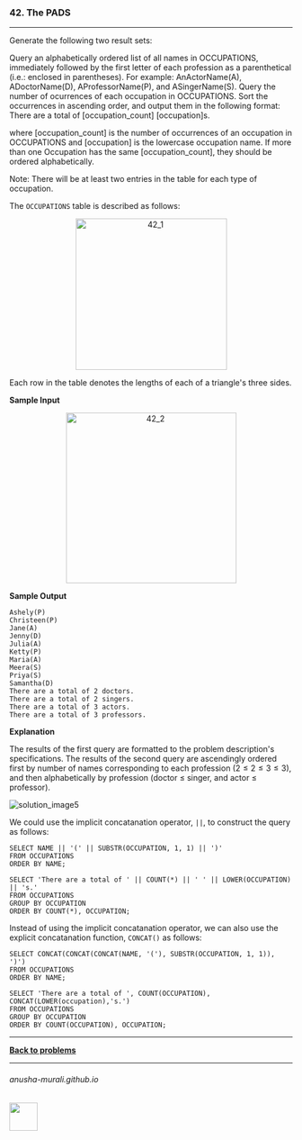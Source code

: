 ### 42. The PADS

---
Generate the following two result sets:

Query an alphabetically ordered list of all names in OCCUPATIONS, immediately followed by the first letter of each profession as a parenthetical (i.e.: enclosed in parentheses). For example: AnActorName(A), ADoctorName(D), AProfessorName(P), and ASingerName(S).
Query the number of ocurrences of each occupation in OCCUPATIONS. Sort the occurrences in ascending order, and output them in the following format:
There are a total of [occupation_count] [occupation]s.

where [occupation_count] is the number of occurrences of an occupation in OCCUPATIONS and [occupation] is the lowercase occupation name. If more than one Occupation has the same [occupation_count], they should be ordered alphabetically.

Note: There will be at least two entries in the table for each type of occupation.

The `OCCUPATIONS` table is described as follows:

<p align="center">
<img width="269" alt="42_1" src="https://github.com/user-attachments/assets/59261976-e295-4f55-9a89-ede4fa3712f9" />
</p>

Each row in the table denotes the lengths of each of a triangle's three sides.

**Sample Input**

<p align="center">
<img width="303" alt="42_2" src="https://github.com/user-attachments/assets/94546d46-139f-4edb-9134-7199efe4b074" />
</p>

**Sample Output**

```
Ashely(P)
Christeen(P)
Jane(A)
Jenny(D)
Julia(A)
Ketty(P)
Maria(A)
Meera(S)
Priya(S)
Samantha(D)
There are a total of 2 doctors.
There are a total of 2 singers.
There are a total of 3 actors.
There are a total of 3 professors.
```

**Explanation**

The results of the first query are formatted to the problem description's specifications. The results of the second query are ascendingly ordered first by number of names corresponding to each profession $(2 \leq 2 \leq 3 \leq 3)$, and then alphabetically by profession (doctor $\leq$ singer, and actor $\leq$ professor).

![solution_image5](https://github.com/user-attachments/assets/82f796e0-28cb-4ef0-bcdc-1a701ce7db53)

We could use the implicit concatanation operator, `||`, to construct the query as follows:

```
SELECT NAME || '(' || SUBSTR(OCCUPATION, 1, 1) || ')' 
FROM OCCUPATIONS
ORDER BY NAME;

SELECT 'There are a total of ' || COUNT(*) || ' ' || LOWER(OCCUPATION) || 's.'
FROM OCCUPATIONS
GROUP BY OCCUPATION
ORDER BY COUNT(*), OCCUPATION;
```

Instead of using the implicit concatanation operator, we can also use the explicit concatanation function, `CONCAT()` as follows:

```
SELECT CONCAT(CONCAT(CONCAT(NAME, '('), SUBSTR(OCCUPATION, 1, 1)), ')')
FROM OCCUPATIONS
ORDER BY NAME;

SELECT 'There are a total of ', COUNT(OCCUPATION), CONCAT(LOWER(occupation),'s.')
FROM OCCUPATIONS
GROUP BY OCCUPATION
ORDER BY COUNT(OCCUPATION), OCCUPATION;
```
---

**[Back to problems](./problems.md)**

* * *
###### anusha-murali.github.io

<img src="https://github.com/anusha-murali/anusha-murali.github.io/assets/111596338/639243aa-2857-4595-a65a-7852762bb002" width="50" height="50"/>
